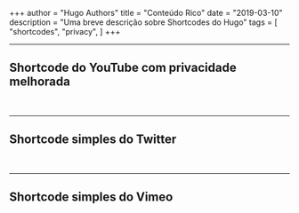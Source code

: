 +++
author = "Hugo Authors"
title = "Conteúdo Rico"
date = "2019-03-10"
description = "Uma breve descrição sobre Shortcodes do Hugo"
tags = [
    "shortcodes",
    "privacy",
]
+++

---

## Shortcode do YouTube com privacidade melhorada


<br>

---

## Shortcode simples do Twitter


<br>

---

## Shortcode simples do Vimeo

